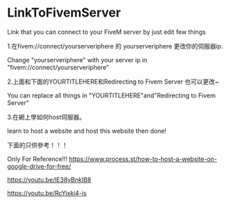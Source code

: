 # LinkToFivemServer
Link that you can connect to your FiveM server by just edit few things

1.在fivem://connect/yourserveriphere 的 yourserveriphere 更改你的伺服器ip.

  Change "yourserveriphere" with your server ip in "fivem://connect/yourserveriphere"

2.上面和下面的YOURTITLEHERE和Redirecting to Fivem Server 也可以更改~
   
  You can replace all things in "YOURTITLEHERE"and"Redirecting to Fivem Server"

3.在網上學如何host伺服器。

  learn to host a website and host this website then done!

下面的只供參考！！！
 
Only For Reference!!!
https://www.process.st/how-to-host-a-website-on-google-drive-for-free/ 

https://youtu.be/lE38yBnkIB8 

https://youtu.be/RcYixki4-is
